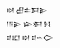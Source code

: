 <div class='block'>
<div class='line'>𒊭 𒌷𒉺𒁕𒉌</div>
<div class='line'>𒁹𒀀𒉌 𒇽𒀳 𒊩𒋙</div>
<div class='line'>𒄑𒊬 𒊭 𒄑𒌀𒀖</div>
</div>
